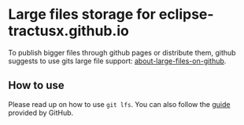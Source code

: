 # Large files storage for eclipse-tractusx.github.io

To publish bigger files through github pages or distribute them, github suggests to use gits large file support: [about-large-files-on-github](https://docs.github.com/en/repositories/working-with-files/managing-large-files/about-large-files-on-github).

## How to use

Please read up on how to use ```git lfs```. You can also follow the [guide](https://docs.github.com/en/repositories/working-with-files/managing-large-files/installing-git-large-file-storage) provided by GitHub.
